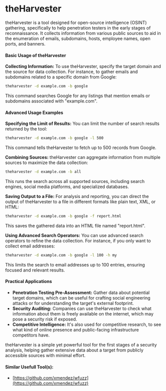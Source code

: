 # theHarvester

theHarvester is a tool designed for open-source intelligence (OSINT) gathering, specifically to help penetration testers in the early stages of reconnaissance. It collects information from various public sources to aid in the enumeration of emails, subdomains, hosts, employee names, open ports, and banners.

#### Basic Usage of theHarvester

**Collecting Information:** To use theHarvester, specify the target domain and the source for data collection. For instance, to gather emails and subdomains related to a specific domain from Google:

```bash
theharvester -d example.com -b google
```

This command searches Google for any listings that mention emails or subdomains associated with "example.com".

#### Advanced Usage Examples

**Specifying the Limit of Results:** You can limit the number of search results returned by the tool:

```bash
theharvester -d example.com -b google -l 500
```

This command tells theHarvester to fetch up to 500 records from Google.

**Combining Sources:** theHarvester can aggregate information from multiple sources to maximize the data collection:

```bash
theharvester -d example.com -b all
```

This runs the search across all supported sources, including search engines, social media platforms, and specialized databases.

**Saving Output to a File:** For analysis and reporting, you can direct the output of theHarvester to a file in different formats like plain text, XML, or HTML:

```bash
theharvester -d example.com -b google -f report.html
```

This saves the gathered data into an HTML file named "report.html".

**Using Advanced Search Operators:** You can use advanced search operators to refine the data collection. For instance, if you only want to collect email addresses:

```bash
theharvester -d example.com -b google -l 100 -h my
```

This limits the search to email addresses up to 100 entries, ensuring focused and relevant results.

#### Practical Applications

* **Penetration Testing Pre-Assessment:** Gather data about potential target domains, which can be useful for crafting social engineering attacks or for understanding the target's external footprint.
* **Security Auditing:** Companies can use theHarvester to check what information about them is freely available on the internet, which may pose a security risk if exposed.
* **Competitive Intelligence:** It's also used for competitive research, to see what kind of online presence and public-facing infrastructure competitors have.

theHarvester is a simple yet powerful tool for the first stages of a security analysis, helping gather extensive data about a target from publicly accessible sources with minimal effort.



#### Similar Usefull Tool(s):

* [https://github.com/xmendez/wfuzz](https://github.com/xmendez/wfuzz)
